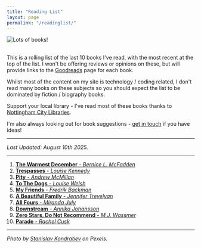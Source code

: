 ```yaml
---
title: "Reading List"
layout: page
permalink: "/readinglist/"
---
```

<div class="container">
    <div class="row">
        <div class="col-md-12">
            <img src="{{site.baseurl}}/assets/images/readinglistbanner.jpg" class="img-fluid" alt="Lots of books!">
        </div>
    </div>
    <div class="row">
        <div class="col-md-12">
            <br/>
            <p>This is a rolling list of the last 10 books I've read, with the most recent at the top of the list.  I won't be offering reviews or opinions on these, but will provide links to the <a href="https://www.goodreads.com/" target="_blank">Goodreads</a> page for each book.</p>
            <p>Whilst most of the content on my site is technology / coding related, I don't read many books on these subjects so you should expect the list to be dominated by fiction / biography books.</p>
            <p>Support your local library - I've read most of these books thanks to <a href="https://www.nottinghamcitylibraries.co.uk/" target="_blank">Nottingham City Libraries</a>.</p>
            <p>I'm also always looking out for book suggestions - <a href="/contact">get in touch</a> if you have ideas!</p>
            <hr/>
            <p><i>Last Updated: August 10th 2025.</i></p>
            <hr/>
            <ol>
                <li><a href="https://www.goodreads.com/book/show/495358.The_Warmest_December" target="_blank"><b>The Warmest December</b> - <i>Bernice L. McFadden</i></a></li>   
                <li><a href="https://www.goodreads.com/book/show/60417483-trespasses" target="_blank"><b>Trespasses</b> - <i>Louise Kennedy</i></a></li>  
                <li><a href="https://www.goodreads.com/book/show/126033230-pity" target="_blank"><b>Pity</b> - <i>Andrew McMillan</i></a></li>  
                <li><a href="https://www.goodreads.com/en/book/show/181386271-to-the-dogs" target="_blank"><b>To The Dogs</b> - <i>Louise Welsh</i></a></li> 
                <li><a href="https://www.goodreads.com/book/show/217163697-my-friends" target="_blank"><b>My Friends</b> - <i>Fredrik Backman</i></a></li> 
                <li><a href="https://www.goodreads.com/book/show/219520685-a-beautiful-family" target="_blank"><b>A Beautiful Family</b> - <i>Jennifer Trevelyan</i></a></li> 
                <li><a href="https://www.goodreads.com/book/show/197798168-all-fours" target="_blank"><b>All Fours</b> - <i>Miranda July</i></a></li> 
                <li><a href="https://www.goodreads.com/en/book/show/206998235-downstream" target="_blank"><b>Downstream</b> - <i>Annika Johansson</i></a></li>  
                <li><a href="https://www.goodreads.com/book/show/200174139-zero-stars-do-not-recommend" target="_blank"><b>Zero Stars, Do Not Recommend</b> - <i>M.J. Wassmer</i></a></li>   
                <li><a href="https://www.goodreads.com/book/show/195790675-parade" target="_blank"><b>Parade</b> - <i>Rachel Cusk</i></a></li>   
            </ol>
            <hr/>
            <p><i>Photo by <a href="https://www.pexels.com/photo/books-on-wooden-shelves-inside-library-2908984/" target="_blank">Stanislav Kondratiev</a> on Pexels.</i></p>
         </div>
   </div>
</div>

